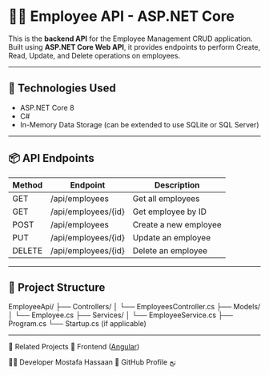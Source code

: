 # 🧑‍💼 Employee API - ASP.NET Core

This is the **backend API** for the Employee Management CRUD application.  
Built using **ASP.NET Core Web API**, it provides endpoints to perform Create, Read, Update, and Delete operations on employees.

---

## 🔧 Technologies Used

- ASP.NET Core 8
- C#
- In-Memory Data Storage (can be extended to use SQLite or SQL Server)

---

## 📦 API Endpoints

| Method | Endpoint             | Description              |
|--------|----------------------|--------------------------|
| GET    | /api/employees       | Get all employees        |
| GET    | /api/employees/{id}  | Get employee by ID       |
| POST   | /api/employees       | Create a new employee    |
| PUT    | /api/employees/{id}  | Update an employee       |
| DELETE | /api/employees/{id}  | Delete an employee       |

---

## 📁 Project Structure

EmployeeApi/
├── Controllers/
│ └── EmployeesController.cs
├── Models/
│ └── Employee.cs
├── Services/
│ └── EmployeeService.cs
├── Program.cs
└── Startup.cs (if applicable)

---



🔗 Related Projects
🔗 Frontend ([Angular](https://github.com/MustafaHassaan/employee-crud-angular))

🧑‍💻 Developer
Mostafa Hassaan
🔗 GitHub Profile
تح
